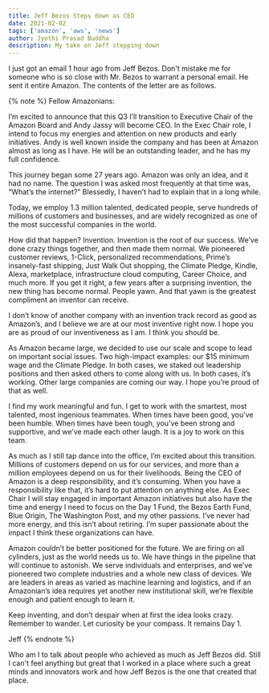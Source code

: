 ```yaml
---
title: Jeff Bezos Steps down as CEO
date: 2021-02-02
tags: ['amazon', 'aws', 'news']
author: Jyothi Prasad Buddha
description: My take on Jeff stepping down
---
```


I just got an email 1 hour ago from Jeff Bezos. Don't mistake me for someone who is so close with Mr. Bezos to warrant a personal email. He sent it entire Amazon. The contents of the letter are as follows. 

{% note %}
Fellow Amazonians:
 
I’m excited to announce that this Q3 I’ll transition to Executive Chair of the Amazon Board and Andy Jassy will become CEO. In the Exec Chair role, I intend to focus my energies and attention on new products and early initiatives. Andy is well known inside the company and has been at Amazon almost as long as I have. He will be an outstanding leader, and he has my full confidence.
 
This journey began some 27 years ago. Amazon was only an idea, and it had no name. The question I was asked most frequently at that time was, “What’s the internet?” Blessedly, I haven’t had to explain that in a long while.
 
Today, we employ 1.3 million talented, dedicated people, serve hundreds of millions of customers and businesses, and are widely recognized as one of the most successful companies in the world.
 
How did that happen? Invention. Invention is the root of our success. We’ve done crazy things together, and then made them normal. We pioneered customer reviews, 1-Click, personalized recommendations, Prime’s insanely-fast shipping, Just Walk Out shopping, the Climate Pledge, Kindle, Alexa, marketplace, infrastructure cloud computing, Career Choice, and much more. If you get it right, a few years after a surprising invention, the new thing has become normal. People yawn. And that yawn is the greatest compliment an inventor can receive.
 
I don’t know of another company with an invention track record as good as Amazon’s, and I believe we are at our most inventive right now. I hope you are as proud of our inventiveness as I am. I think you should be.
 
As Amazon became large, we decided to use our scale and scope to lead on important social issues. Two high-impact examples: our $15 minimum wage and the Climate Pledge. In both cases, we staked out leadership positions and then asked others to come along with us. In both cases, it’s working. Other large companies are coming our way. I hope you’re proud of that as well.
 
I find my work meaningful and fun. I get to work with the smartest, most talented, most ingenious teammates. When times have been good, you’ve been humble. When times have been tough, you’ve been strong and supportive, and we’ve made each other laugh. It is a joy to work on this team.
 
As much as I still tap dance into the office, I’m excited about this transition. Millions of customers depend on us for our services, and more than a million employees depend on us for their livelihoods. Being the CEO of Amazon is a deep responsibility, and it’s consuming. When you have a responsibility like that, it’s hard to put attention on anything else. As Exec Chair I will stay engaged in important Amazon initiatives but also have the time and energy I need to focus on the Day 1 Fund, the Bezos Earth Fund, Blue Origin, The Washington Post, and my other passions. I’ve never had more energy, and this isn’t about retiring. I’m super passionate about the impact I think these organizations can have.
 
Amazon couldn’t be better positioned for the future. We are firing on all cylinders, just as the world needs us to. We have things in the pipeline that will continue to astonish. We serve individuals and enterprises, and we’ve pioneered two complete industries and a whole new class of devices. We are leaders in areas as varied as machine learning and logistics, and if an Amazonian’s idea requires yet another new institutional skill, we’re flexible enough and patient enough to learn it.
 
Keep inventing, and don’t despair when at first the idea looks crazy. Remember to wander. Let curiosity be your compass. It remains Day 1.
 
Jeff
{% endnote %}

<!-- more -->

Who am I to talk about people who achieved as much as Jeff Bezos did. Still I can't feel anything but great that I worked in a place where such a great minds and innovators work and how Jeff Bezos is the one that created that place. 

